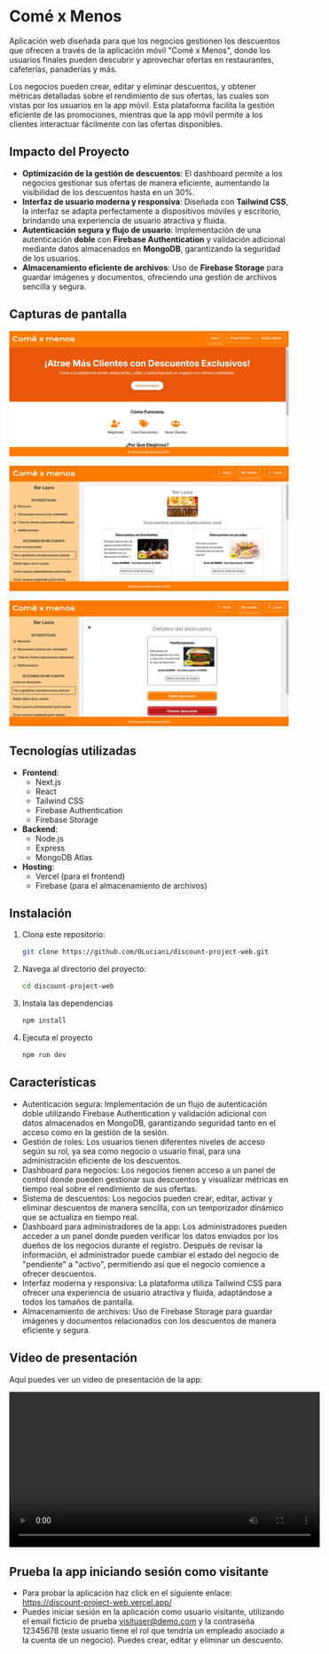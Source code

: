<!-- This is a [Next.js](https://nextjs.org/) project bootstrapped with [`create-next-app`](https://github.com/vercel/next.js/tree/canary/packages/create-next-app).

## Getting Started

First, run the development server:

```bash
npm run dev
# or
yarn dev
# or
pnpm dev
# or
bun dev
```

Open [http://localhost:3000](http://localhost:3000) with your browser to see the result.

You can start editing the page by modifying `app/page.tsx`. The page auto-updates as you edit the file.

This project uses [`next/font`](https://nextjs.org/docs/basic-features/font-optimization) to automatically optimize and load Inter, a custom Google Font.

## Learn More

To learn more about Next.js, take a look at the following resources:

- [Next.js Documentation](https://nextjs.org/docs) - learn about Next.js features and API.
- [Learn Next.js](https://nextjs.org/learn) - an interactive Next.js tutorial.

You can check out [the Next.js GitHub repository](https://github.com/vercel/next.js/) - your feedback and contributions are welcome!

## Deploy on Vercel

The easiest way to deploy your Next.js app is to use the [Vercel Platform](https://vercel.com/new?utm_medium=default-template&filter=next.js&utm_source=create-next-app&utm_campaign=create-next-app-readme) from the creators of Next.js.

Check out our [Next.js deployment documentation](https://nextjs.org/docs/deployment) for more details. -->



# Comé x Menos
Aplicación web diseñada para que los negocios gestionen los descuentos que ofrecen a través de la aplicación móvil "Comé x Menos", donde los usuarios finales pueden descubrir y aprovechar ofertas en restaurantes, cafeterías, panaderías y más.

Los negocios pueden crear, editar y eliminar descuentos, y obtener métricas detalladas sobre el rendimiento de sus ofertas, las cuales son vistas por los usuarios en la app móvil. Esta plataforma facilita la gestión eficiente de las promociones, mientras que la app móvil permite a los clientes interactuar fácilmente con las ofertas disponibles.

## Impacto del Proyecto
- **Optimización de la gestión de descuentos**: El dashboard permite a los negocios gestionar sus ofertas de manera eficiente, aumentando la visibilidad de los descuentos hasta en un 30%.
- **Interfaz de usuario moderna y responsiva**: Diseñada con **Tailwind CSS**, la interfaz se adapta perfectamente a dispositivos móviles y escritorio, brindando una experiencia de usuario atractiva y fluida.
- **Autenticación segura y flujo de usuario**: Implementación de una autenticación **doble** con **Firebase Authentication** y validación adicional mediante datos almacenados en **MongoDB**, garantizando la seguridad de los usuarios.
- **Almacenamiento eficiente de archivos**: Uso de **Firebase Storage** para guardar imágenes y documentos, ofreciendo una gestión de archivos sencilla y segura.

## Capturas de pantalla

![Vista principal](images/vista-principal.png)

![Gestión de descuentos 1](images/gestion-descuentos.png)

![Gestión de descuentos 2](images/editar-eliminar-descuento.png)


## Tecnologías utilizadas
- **Frontend**: 
  - Next.js
  - React
  - Tailwind CSS
  - Firebase Authentication
  - Firebase Storage
- **Backend**:
  - Node.js
  - Express
  - MongoDB Atlas
- **Hosting**: 
  - Vercel (para el frontend)
  - Firebase (para el almacenamiento de archivos)

## Instalación
1. Clona este repositorio:
   ```bash
   git clone https://github.com/OLuciani/discount-project-web.git

2. Navega al directorio del proyecto:
   ```bash
   cd discount-project-web

3. Instala las dependencias
   ```bash
   npm install

4. Ejecuta el proyecto
   ```bash
   npm run dev

## Características
- Autenticación segura: Implementación de un flujo de autenticación doble utilizando Firebase Authentication y validación adicional con datos almacenados en MongoDB, garantizando seguridad tanto en el acceso como en la gestión de la sesión.
- Gestión de roles: Los usuarios tienen diferentes niveles de acceso según su rol, ya sea como negocio o usuario final, para una administración eficiente de los descuentos.
- Dashboard para negocios: Los negocios tienen acceso a un panel de control donde pueden gestionar sus descuentos y visualizar métricas en tiempo real sobre el rendimiento de sus ofertas.
- Sistema de descuentos: Los negocios pueden crear, editar, activar y eliminar descuentos de manera sencilla, con un temporizador dinámico que se actualiza en tiempo real.
- Dashboard para administradores de la app: Los administradores pueden acceder a un panel donde pueden verificar los datos enviados por los dueños de los negocios durante el registro. Después de revisar la información, el administrador puede cambiar el estado del negocio de "pendiente" a "activo", permitiendo así que el negocio comience a ofrecer descuentos.
- Interfaz moderna y responsiva: La plataforma utiliza Tailwind CSS para ofrecer una experiencia de usuario atractiva y fluida, adaptándose a todos los tamaños de pantalla.
- Almacenamiento de archivos: Uso de Firebase Storage para guardar imágenes y documentos relacionados con los descuentos de manera eficiente y segura.

## Video de presentación
Aquí puedes ver un video de presentación de la app:

<video width="560" controls>
  <source src="https://discount-project-web.vercel.app/videos/demo-video-app-funcionando.mp4" type="video/mp4">
  Tu navegador no soporta el elemento de video.
</video>


## Prueba la app iniciando sesión como visitante
- Para probar la aplicación haz click en el siguiente enlace: https://discount-project-web.vercel.app/
- Puedes iniciar sesión en la aplicación como usuario visitante, utilizando el email ficticio de prueba visituser@demo.com y la contraseña 12345678 (este usuario tiene el rol que tendría un empleado asociado a la cuenta de un negocio). Puedes crear, editar y eliminar un descuento.


